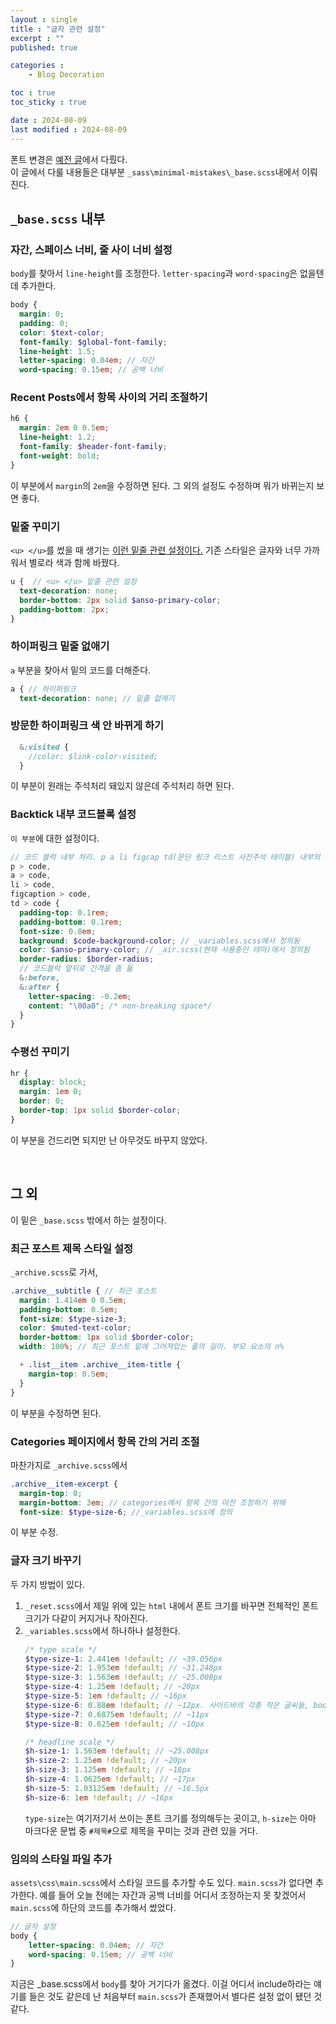 ```yaml
---
layout : single
title : "글자 관련 설정"
excerpt : ""
published: true

categories : 
    - Blog Decoration

toc : true
toc_sticky : true

date : 2024-08-09
last modified : 2024-08-09
---
```

폰트 변경은 [예전 글](https://unvictory2.github.io/blog%20decoration/changing-font/)에서 다뤘다.  
이 글에서 다룰 내용들은 대부분 `_sass\minimal-mistakes\_base.scss`내에서 이뤄진다.

## `_base.scss` 내부
### 자간, 스페이스 너비, 줄 사이 너비 설정  
`body`를 찾아서 `line-height`를 조정한다. `letter-spacing`과 `word-spacing`은 없을텐데 추가한다.
```scss
body {
  margin: 0;
  padding: 0;
  color: $text-color;
  font-family: $global-font-family;
  line-height: 1.5;
  letter-spacing: 0.04em; // 자간
  word-spacing: 0.15em; // 공백 너비
```

### Recent Posts에서 항목 사이의 거리 조절하기
```scss
h6 {
  margin: 2em 0 0.5em;
  line-height: 1.2;
  font-family: $header-font-family;
  font-weight: bold;
}
```
이 부분에서 `margin`의 `2em`을 수정하면 된다. 그 외의 설정도 수정하며 뭐가 바뀌는지 보면 좋다.

### 밑줄 꾸미기
`<u> </u>`를 썼을 때 생기는 <u>이런 밑줄 관련 설정이다.</u> 기존 스타일은 글자와 너무 가까워서 별로라 색과 함께 바꿨다.
```scss
u {  // <u> </u> 밑줄 관련 설정
  text-decoration: none;
  border-bottom: 2px solid $anso-primary-color;
  padding-bottom: 2px;
}
```


### 하이퍼링크 밑줄 없애기
`a` 부분을 찾아서 밑의 코드를 더해준다.
```scss
a { // 하이퍼링크
  text-decoration: none; // 밑줄 없애기
```

### 방문한 하이퍼링크 색 안 바뀌게 하기
```scss
  &:visited {
    //color: $link-color-visited;
  }
```
이 부분이 원래는 주석처리 돼있지 않은데 주석처리 하면 된다.


### Backtick 내부 코드블록 설정
`이 부분`에 대한 설정이다.
```scss
// 코드 블럭 내부 처리. p a li figcap td(문단 링크 리스트 사진주석 테이블) 내부의 코드 블록을 어떻게 설정할 것인지. 
p > code,
a > code,
li > code,
figcaption > code,
td > code {
  padding-top: 0.1rem;
  padding-bottom: 0.1rem;
  font-size: 0.8em;
  background: $code-background-color; // _variables.scss에서 정의됨
  color: $anso-primary-color; // _air.scss(현재 사용중인 테마)에서 정의됨
  border-radius: $border-radius;
  // 코드블럭 앞뒤로 간격을 좀 둚
  &:before,
  &:after {
    letter-spacing: -0.2em;
    content: "\00a0"; /* non-breaking space*/
  }
}
```
### 수평선 꾸미기
```scss
hr {
  display: block;
  margin: 1em 0;
  border: 0;
  border-top: 1px solid $border-color;
}
```
이 부분을 건드리면 되지만 난 아무것도 바꾸지 않았다.  

<br>

## 그 외
이 밑은 `_base.scss` 밖에서 하는 설정이다.

### 최근 포스트 제목 스타일 설정
`_archive.scss`로 가서,
```scss
.archive__subtitle { // 최근 포스트
  margin: 1.414em 0 0.5em;
  padding-bottom: 0.5em;
  font-size: $type-size-3;
  color: $muted-text-color;
  border-bottom: 1px solid $border-color;
  width: 100%; // 최근 포스트 밑에 그어져있는 줄의 길이. 부모 요소의 n%

  + .list__item .archive__item-title {
    margin-top: 0.5em;
  }
}
```
이 부분을 수정하면 된다. 

### Categories 페이지에서 항목 간의 거리 조절
마찬가지로 `_archive.scss`에서
```scss
.archive__item-excerpt {
  margin-top: 0;
  margin-bottom: 3em; // categories에서 항목 간의 마진 조정하기 위해
  font-size: $type-size-6; //_variables.scss에 정의
```
이 부분 수정.

### 글자 크기 바꾸기
두 가지 방법이 있다. 
1. `_reset.scss`에서 제일 위에 있는 `html` 내에서 폰트 크기를 바꾸면 전체적인 폰트 크기가 다같이 커지거나 작아진다. 
2. `_variables.scss`에서 하나하나 설정한다.
    ```scss
    /* type scale */
    $type-size-1: 2.441em !default; // ~39.056px
    $type-size-2: 1.953em !default; // ~31.248px
    $type-size-3: 1.563em !default; // ~25.008px
    $type-size-4: 1.25em !default; // ~20px
    $type-size-5: 1em !default; // ~16px
    $type-size-6: 0.88em !default; // ~12px. 사이드바의 각종 작은 글씨들, body 부분의 excerpt들. 
    $type-size-7: 0.6875em !default; // ~11px
    $type-size-8: 0.625em !default; // ~10px

    /* headline scale */
    $h-size-1: 1.563em !default; // ~25.008px
    $h-size-2: 1.25em !default; // ~20px
    $h-size-3: 1.125em !default; // ~18px
    $h-size-4: 1.0625em !default; // ~17px
    $h-size-5: 1.03125em !default; // ~16.5px
    $h-size-6: 1em !default; // ~16px
    ```
    `type-size`는 여기저기서 쓰이는 폰트 크기를 정의해두는 곳이고, `h-size`는 아마 마크다운 문법 중 `#제목#`으로 제목을 꾸미는 것과 관련 있을 거다.

### 임의의 스타일 파일 추가
`assets\css\main.scss`에서 스타일 코드를 추가할 수도 있다. `main.scss`가 없다면 추가한다. 예를 들어 오늘 전에는 자간과 공백 너비를 어디서 조정하는지 못 찾겠어서 `main.scss`에 하단의 코드를 추가해서 썼었다. 
```scss
// 글자 설정
body {
    letter-spacing: 0.04em; // 자간
    word-spacing: 0.15em; // 공백 너비
}
```
지금은 _base.scss에서 `body`를 찾아 거기다가 옮겼다. 이걸 어디서 include하라는 얘기를 들은 것도 같은데 난 처음부터 `main.scss`가 존재했어서 별다른 설정 없이 됐던 것 같다.
